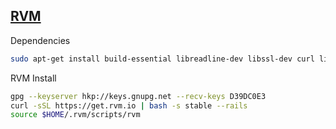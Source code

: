 ## [RVM](https://rvm.io)

Dependencies

```bash
sudo apt-get install build-essential libreadline-dev libssl-dev curl libsqlite3-dev
```

RVM Install

```bash
gpg --keyserver hkp://keys.gnupg.net --recv-keys D39DC0E3
curl -sSL https://get.rvm.io | bash -s stable --rails
source $HOME/.rvm/scripts/rvm
```
